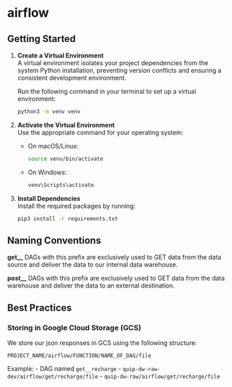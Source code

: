 # airflow

## Getting Started  

1. **Create a Virtual Environment**  
    A virtual environment isolates your project dependencies from the system Python installation, preventing version conflicts and ensuring a consistent development environment.
   
   Run the following command in your terminal to set up a virtual environment:  
   ```bash
   python3 -m venv venv
   ```

2. **Activate the Virtual Environment**  
   Use the appropriate command for your operating system:  
   - On macOS/Linux:  
     ```bash
     source venv/bin/activate
     ```  
   - On Windows:  
     ```bash
     venv\Scripts\activate
     ```

3. **Install Dependencies**  
   Install the required packages by running:  
   ```bash
   pip3 install -r requirements.txt
   ```  

## Naming Conventions

**get__**
DAGs with this prefix are exclusively used to GET data from the data source and deliver the data to our internal data warehouse.

**post__**
DAGs with this prefix are exclusively used to GET data from the data warehouse and deliver the data to an external destination.

## Best Practices

### Storing in Google Cloud Storage (GCS)
We store our json responses in GCS using the following structure:

`PROJECT_NAME/airflow/FUNCTION/NAME_OF_DAG/file`

Example:
    - DAG named `get__recharge`
    - `quip-dw-raw-dev/airflow/get/recharge/file`
    - `quip-dw-raw/airflow/get/recharge/file`